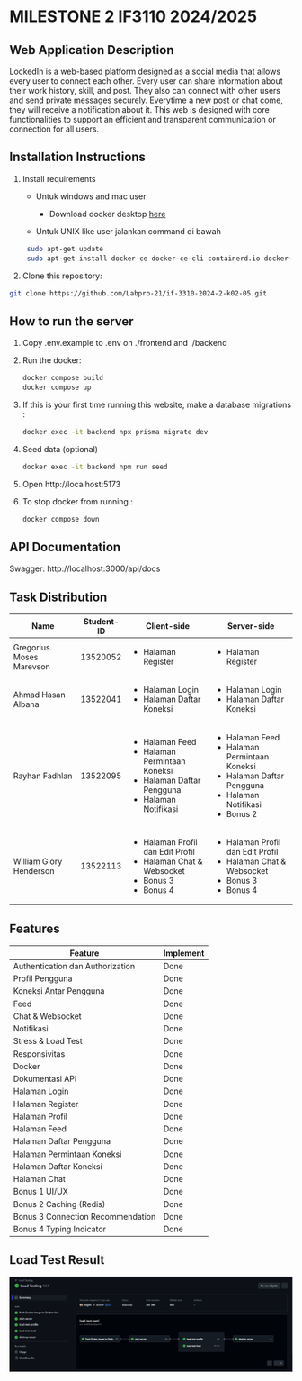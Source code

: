 # MILESTONE 2 IF3110 2024/2025

## Web Application Description
LockedIn is a web-based platform designed as a social media that allows every user to connect each other. Every user can share information about their work history, skill, and post. They also can connect with other users and send private messages securely. Everytime a new post or chat come, they will receive a notification about it. This web is designed with core functionalities to support an efficient and transparent communication or connection for all users.

## Installation Instructions
1. Install requirements

   - Untuk windows and mac user

     - Download docker desktop [here](https://www.docker.com/products/docker-desktop/)

   - Untuk UNIX like user jalankan command di bawah

   ```sh
    sudo apt-get update
    sudo apt-get install docker-ce docker-ce-cli containerd.io docker-compose-plugin
   ```

2. Clone this repository:
```bash
git clone https://github.com/Labpro-21/if-3310-2024-2-k02-05.git
```

## How to run the server

1. Copy .env.example to .env on ./frontend and ./backend

2. Run the docker:
   ```bash
   docker compose build
   docker compose up
   ```
3. If this is your first time running this website, make a database migrations :
   ```bash
   docker exec -it backend npx prisma migrate dev
   ```

4. Seed data (optional)
   ```bash
   docker exec -it backend npm run seed
   ```

5. Open http://localhost:5173

6. To stop docker from running : 
   ```bash
   docker compose down
   ```

## API Documentation
Swagger: http://localhost:3000/api/docs

## Task Distribution
| Name | Student-ID | Client-side | Server-side |
|--------------------------|------------|-------------|-------------|
| Gregorius Moses Marevson | 13520052 | <ul> <li> Halaman Register </ul> | <ul> <li> Halaman Register </ul> |
| Ahmad Hasan Albana | 13522041 | <ul> <li> Halaman Login  <li> Halaman Daftar Koneksi <ul> | <ul> <li> Halaman Login <li> Halaman Daftar Koneksi </ul> |
| Rayhan Fadhlan | 13522095 | <ul> <li> Halaman Feed <li> Halaman Permintaan Koneksi <li> Halaman Daftar Pengguna <li> Halaman Notifikasi </ul> | <ul> <li> Halaman Feed <li> Halaman Permintaan Koneksi <li> Halaman Daftar Pengguna <li> Halaman Notifikasi <li> Bonus 2 </ul> |
| William Glory Henderson | 13522113 | <ul> <li> Halaman Profil dan Edit Profil <li> Halaman Chat & Websocket <li> Bonus 3 <li> Bonus 4 </ul> | <ul> <li> Halaman Profil dan Edit Profil <li> Halaman Chat & Websocket <li> Bonus 3 <li> Bonus 4 </ul> |

## Features
| Feature | Implement |
| -----------------------------------------  | ------------------------- |
| Authentication dan Authorization | Done 
| Profil Pengguna | Done 
| Koneksi Antar Pengguna | Done 
| Feed | Done 
| Chat & Websocket | Done 
| Notifikasi | Done 
| Stress & Load Test | Done 
| Responsivitas | Done 
| Docker | Done
| Dokumentasi API | Done
| Halaman Login | Done
| Halaman Register | Done 
| Halaman Profil | Done 
| Halaman Feed | Done 
| Halaman Daftar Pengguna | Done 
| Halaman Permintaan Koneksi | Done 
| Halaman Daftar Koneksi | Done 
| Halaman Chat | Done 
| Bonus 1 UI/UX | Done
| Bonus 2 Caching (Redis) | Done
| Bonus 3 Connection Recommendation | Done 
| Bonus 4 Typing Indicator | Done

## Load Test Result
![Hasil Tes](./assets/Load%20Test.png)
